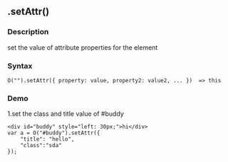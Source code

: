 ## .setAttr()

### Description

set the value of attribute properties for the  element

### Syntax

	O("").setAttr({ property: value, property2: value2, ... })  => this

### Demo

1.set the class and title  value of #buddy

	<div id="buddy" style="left: 30px;">hi</div>
	var a = O("#buddy").setAttr({
        "title": "hello",
        "class":"sda"
    }); 
